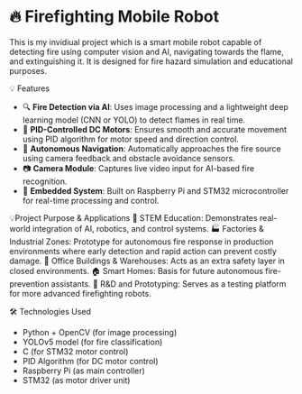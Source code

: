 # 🔥 Firefighting Mobile Robot

This is my invidiual project which is a smart mobile robot capable of detecting fire using computer vision and AI, navigating towards the flame, and extinguishing it. It is designed for fire hazard simulation and educational purposes.

 💡 Features
- 🔍 **Fire Detection via AI**: Uses image processing and a lightweight deep learning model (CNN or YOLO) to detect flames in real time.
- 🎯 **PID-Controlled DC Motors**: Ensures smooth and accurate movement using PID algorithm for motor speed and direction control.
- 🚗 **Autonomous Navigation**: Automatically approaches the fire source using camera feedback and obstacle avoidance sensors.
- 📷 **Camera Module**: Captures live video input for AI-based fire recognition.
- 🧠 **Embedded System**: Built on Raspberry Pi and STM32 microcontroller for real-time processing and control.

 💡Project Purpose & Applications
    🏫 STEM Education: Demonstrates real-world integration of AI, robotics, and control systems.
    🏭 Factories & Industrial Zones: Prototype for autonomous fire response in production environments where early detection and rapid action can prevent costly damage.
    🏢 Office Buildings & Warehouses: Acts as an extra safety layer in closed environments.
    🏠 Smart Homes: Basis for future autonomous fire-prevention assistants.
    🧪 R&D and Prototyping: Serves as a testing platform for more advanced firefighting robots.
  
 🛠️ Technologies Used
- Python + OpenCV (for image processing)
- YOLOv5 model (for fire classification)
- C (for STM32 motor control)
- PID Algorithm (for DC motor control)
- Raspberry Pi (as main controller)
- STM32 (as motor driver unit)



